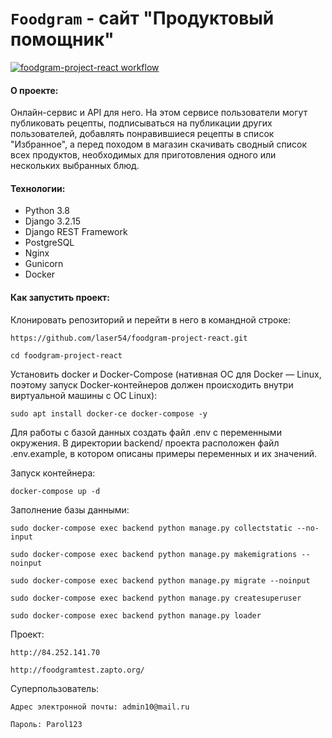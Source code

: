 # `Foodgram` - сайт "Продуктовый помощник"

[![foodgram-project-react workflow](https://github.com/laser54/foodgram-project-react/actions/workflows/foodgram_workflow.yaml/badge.svg)](https://github.com/laser54/foodgram-project-react/actions/workflows/foodgram_workflow.yml)

#### О проекте:
 Онлайн-сервис и API для него. На этом сервисе пользователи могут публиковать рецепты, подписываться на публикации других пользователей, добавлять понравившиеся рецепты в список "Избранное", а перед походом в магазин скачивать сводный список всех продуктов, необходимых для приготовления одного или нескольких выбранных блюд.
 
#### Технологии:
- Python 3.8
- Django 3.2.15
- Django REST Framework
- PostgreSQL
- Nginx
- Gunicorn
- Docker

#### Как запустить проект:

Клонировать репозиторий и перейти в него в командной строке:

`https://github.com/laser54/foodgram-project-react.git`

`cd foodgram-project-react`

Установить docker и Docker-Compose (нативная ОС для Docker — Linux, поэтому запуск Docker-контейнеров должен происходить внутри виртуальной машины с ОС Linux):

`sudo apt install docker-ce docker-compose -y`

Для работы с базой данных создать файл .env c переменными окружения. В директории backend/ проекта расположен файл .env.example, в котором описаны примеры переменных и их значений.

Запуск контейнера:

`docker-compose up -d`

Заполнение базы данными:

`sudo docker-compose exec backend python manage.py collectstatic --no-input`

`sudo docker-compose exec backend python manage.py makemigrations --noinput`

`sudo docker-compose exec backend python manage.py migrate --noinput`

`sudo docker-compose exec backend python manage.py createsuperuser`

`sudo docker-compose exec backend python manage.py loader`


Проект:

`http://84.252.141.70`

`http://foodgramtest.zapto.org/`

Суперпользователь:

`Адрес электронной почты: admin10@mail.ru`

`Пароль: Parol123`
